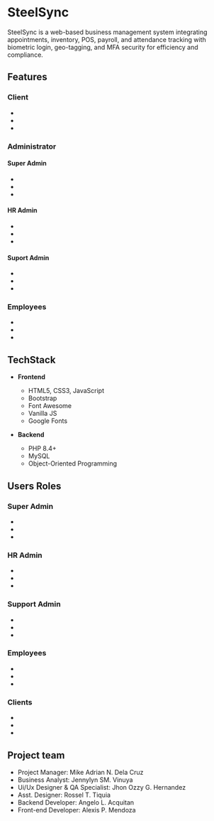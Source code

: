 # SteelSync
SteelSync is a web-based business management system integrating appointments, inventory, POS, payroll, and attendance tracking with biometric login, geo-tagging, and MFA security for efficiency and compliance.
## Features

### Client
-
-
-

### Administrator

#### Super Admin
-
-
-

#### HR Admin
-
-
-

#### Suport Admin
-
-
-

### Employees
-
-
-

## TechStack

- **Frontend**
  - HTML5, CSS3, JavaScript
  - Bootstrap
  - Font Awesome
  - Vanilla JS
  - Google Fonts

- **Backend**
  - PHP 8.4+
  - MySQL
  - Object-Oriented Programming

## Users Roles

### Super Admin
-
-
-

### HR Admin
-
-
-

### Support Admin
-
-
-

### Employees
-
-
-

### Clients
-
-
-

## Project team

- Project Manager: Mike Adrian N. Dela Cruz
- Business Analyst: Jennylyn SM. Vinuya
- Ui/Ux Designer & QA Specialist: Jhon Ozzy G. Hernandez
- Asst. Designer: Rossel T. Tiquia
- Backend Developer: Angelo L. Acquitan
- Front-end Developer: Alexis P. Mendoza

